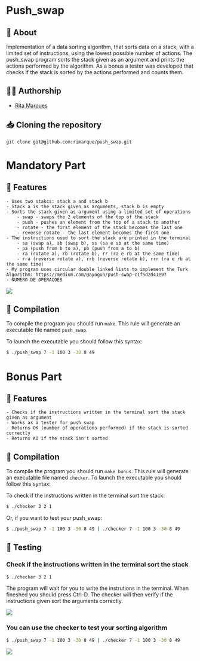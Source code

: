 # **Push_swap**

## :speech_balloon: **About**
Implementation of a data sorting algorithm, that sorts data on a stack, with a limited set of instructions, using the lowest possible number of actions. 
The push_swap program sorts the stack given as an argument and prints the actions performed by the algorithm. 
As a bonus a tester was developed that checks if the stack is sorted by the actions performed and counts them.

## 🙋‍♀️ **Authorship**
- [Rita Marques](https://github.com/rimarque)

## :inbox_tray: **Cloning the repository**

```shell
git clone git@github.com:rimarque/push_swap.git 
```

# Mandatory Part

## 💎 **Features**
```
- Uses two stakcs: stack a and stack b
- Stack a is the stack given as arguments, stack b is empty
- Sorts the stack given as argument using a limited set of operations
	- swap - swaps the 2 elements of the top of the stack
	- push - pushes an element from the top of a stack to another
	- rotate - the first element of the stack becomes the last one
	- reverse rotate - the last element becomes the first one
- The instructions used to sort the stack are printed in the terminal
	- sa (swap a), sb (swap b), ss (sa e sb at the same time)
	- pa (push from b to a), pb (push from a to b)
	- ra (rotate a), rb (rotate b), rr (ra e rb at the same time)
	- rra (reverse rotate a), rrb (reverse rotate b), rrr (ra e rb at the same time)
- My program uses circular double linked lists to implement the Turk Algorithm: https://medium.com/@ayogun/push-swap-c1f5d2d41e97
- NUMERO DE OPERACOES
```
</tbody>
	<td><image src="img/mandatory.png"></td>
</tbody>

## :link: **Compilation**
To compile the program you should run `make`.
This rule will generate an executable file named `push_swap`.

To launch the executable you should follow this syntax:

```sh
$ ./push_swap 7 -1 100 3 -30 8 49
```

# Bonus Part

## 💎 **Features**
```
- Checks if the instructions written in the terminal sort the stack given as argument
- Works as a tester for push_swap
- Returns OK (number of operations performed) if the stack is sorted correctly
- Returns KO if the stack isn't sorted
```

## :link: **Compilation**
To compile the program you should run `make bonus`.
This rule will generate an executable file named `checker`. To launch the executable you should follow this syntax:

To check if the instructions written in the terminal sort the stack:

```sh
$ ./checker 3 2 1
```
Or, if you want to test your push_swap:

```sh
$ ./push_swap 7 -1 100 3 -30 8 49 | ./checker 7 -1 100 3 -30 8 49
```

## 🥇 **Testing**

### Check if the instructions written in the terminal sort the stack

```sh
$ ./checker 3 2 1
```
The program will wait for you to write the instrutions in the terminal. When fineshed you should press Ctrl-D.
The checker will then verify if the instructions given sort the arguments correctly.
<td><image src="img/checker_instructions.png"></td>

### You can use the checker to test your sorting algorithm

```sh
$ ./push_swap 7 -1 100 3 -30 8 49 | ./checker 7 -1 100 3 -30 8 49
```
<td><image src="img/checker_algorithm.png"></td>
